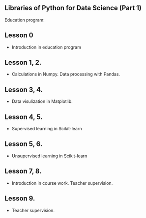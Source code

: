## Libraries of Python for Data Science (Part 1)

Education program: 

## Lesson 0
- Introduction in education program

## Lesson 1, 2.
- Calculations in Numpy. Data processing with Pandas. 

## Lesson 3, 4. 
- Data visulization in Matplotlib.

## Lesson 4, 5. 
- Supervised learning in Scikit-learn

## Lesson 5, 6.
- Unsupervised learning in Scikit-learn

## Lesson 7, 8.
- Introduction in course work. Teacher supervision. 

## Lesson 9.
- Teacher supervision.
